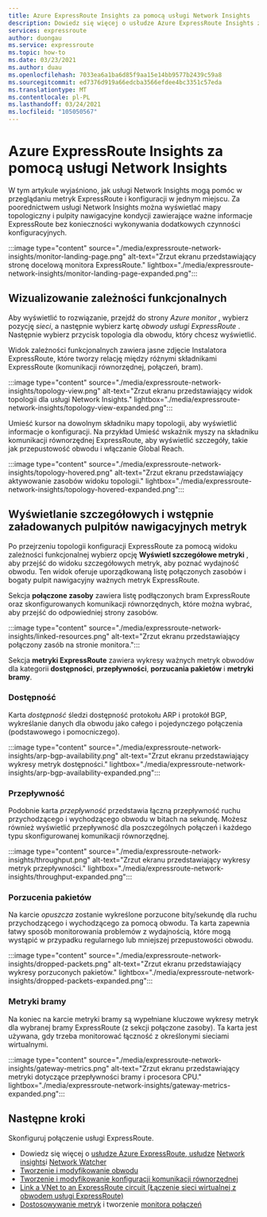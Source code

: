 ```yaml
---
title: Azure ExpressRoute Insights za pomocą usługi Network Insights
description: Dowiedz się więcej o usłudze Azure ExpressRoute Insights za pomocą usługi Network Insights.
services: expressroute
author: duongau
ms.service: expressroute
ms.topic: how-to
ms.date: 03/23/2021
ms.author: duau
ms.openlocfilehash: 7033ea6a1ba6d85f9aa15e14bb9577b2439c59a8
ms.sourcegitcommit: ed7376d919a66edcba3566efdee4bc3351c57eda
ms.translationtype: MT
ms.contentlocale: pl-PL
ms.lasthandoff: 03/24/2021
ms.locfileid: "105050567"
---
```

# <a name="azure-expressroute-insights-using-network-insights"></a>Azure ExpressRoute Insights za pomocą usługi Network Insights

W tym artykule wyjaśniono, jak usługi Network Insights mogą pomóc w przeglądaniu metryk ExpressRoute i konfiguracji w jednym miejscu. Za poorednictwem usługi Network Insights można wyświetlać mapy topologiczny i pulpity nawigacyjne kondycji zawierające ważne informacje ExpressRoute bez konieczności wykonywania dodatkowych czynności konfiguracyjnych.

:::image type="content" source="./media/expressroute-network-insights/monitor-landing-page.png" alt-text="Zrzut ekranu przedstawiający stronę docelową monitora ExpressRoute." lightbox="./media/expressroute-network-insights/monitor-landing-page-expanded.png":::

## <a name="visualize-functional-dependencies"></a>Wizualizowanie zależności funkcjonalnych

Aby wyświetlić to rozwiązanie, przejdź do strony *Azure monitor* , wybierz pozycję *sieci*, a następnie wybierz kartę *obwody usługi ExpressRoute* . Następnie wybierz przycisk topologia dla obwodu, który chcesz wyświetlić.

Widok zależności funkcjonalnych zawiera jasne zdjęcie Instalatora ExpressRoute, które tworzy relację między różnymi składnikami ExpressRoute (komunikacji równorzędnej, połączeń, bram).

:::image type="content" source="./media/expressroute-network-insights/topology-view.png" alt-text="Zrzut ekranu przedstawiający widok topologii dla usługi Network Insights." lightbox="./media/expressroute-network-insights/topology-view-expanded.png":::

Umieść kursor na dowolnym składniku mapy topologii, aby wyświetlić informacje o konfiguracji. Na przykład Umieść wskaźnik myszy na składniku komunikacji równorzędnej ExpressRoute, aby wyświetlić szczegóły, takie jak przepustowość obwodu i włączanie Global Reach.

:::image type="content" source="./media/expressroute-network-insights/topology-hovered.png" alt-text="Zrzut ekranu przedstawiający aktywowanie zasobów widoku topologii." lightbox="./media/expressroute-network-insights/topology-hovered-expanded.png":::

## <a name="view-a-detailed-and-pre-loaded-metrics-dashboard"></a>Wyświetlanie szczegółowych i wstępnie załadowanych pulpitów nawigacyjnych metryk

Po przejrzeniu topologii konfiguracji ExpressRoute za pomocą widoku zależności funkcjonalnej wybierz opcję **Wyświetl szczegółowe metryki** , aby przejść do widoku szczegółowych metryk, aby poznać wydajność obwodu. Ten widok oferuje uporządkowaną listę połączonych zasobów i bogaty pulpit nawigacyjny ważnych metryk ExpressRoute.

Sekcja **połączone zasoby** zawiera listę podłączonych bram ExpressRoute oraz skonfigurowanych komunikacji równorzędnych, które można wybrać, aby przejść do odpowiedniej strony zasobów.

:::image type="content" source="./media/expressroute-network-insights/linked-resources.png" alt-text="Zrzut ekranu przedstawiający połączony zasób na stronie monitora.":::


Sekcja **metryki ExpressRoute** zawiera wykresy ważnych metryk obwodów dla kategorii **dostępności**, **przepływności**, **porzucania pakietów** i **metryki bramy**.

### <a name="availability"></a>Dostępność

Karta *dostępność* śledzi dostępność protokołu ARP i protokół BGP, wykreślanie danych dla obwodu jako całego i pojedynczego połączenia (podstawowego i pomocniczego). 

:::image type="content" source="./media/expressroute-network-insights/arp-bgp-availability.png" alt-text="Zrzut ekranu przedstawiający wykresy metryk dostępności." lightbox="./media/expressroute-network-insights/arp-bgp-availability-expanded.png":::

### <a name="throughput"></a>Przepływność

Podobnie karta *przepływność* przedstawia łączną przepływność ruchu przychodzącego i wychodzącego obwodu w bitach na sekundę. Możesz również wyświetlić przepływność dla poszczególnych połączeń i każdego typu skonfigurowanej komunikacji równorzędnej.

:::image type="content" source="./media/expressroute-network-insights/throughput.png" alt-text="Zrzut ekranu przedstawiający wykresy metryk przepływności." lightbox="./media/expressroute-network-insights/throughput-expanded.png":::

### <a name="packet-drops"></a>Porzucenia pakietów

Na karcie *opuszcza* zostanie wykreślone porzucone bity/sekundę dla ruchu przychodzącego i wychodzącego za pomocą obwodu. Ta karta zapewnia łatwy sposób monitorowania problemów z wydajnością, które mogą wystąpić w przypadku regularnego lub mniejszej przepustowości obwodu.

:::image type="content" source="./media/expressroute-network-insights/dropped-packets.png" alt-text="Zrzut ekranu przedstawiający wykresy porzuconych pakietów." lightbox="./media/expressroute-network-insights/dropped-packets-expanded.png":::

### <a name="gateway-metrics"></a>Metryki bramy

Na koniec na karcie metryki bramy są wypełniane kluczowe wykresy metryk dla wybranej bramy ExpressRoute (z sekcji połączone zasoby). Ta karta jest używana, gdy trzeba monitorować łączność z określonymi sieciami wirtualnymi.

:::image type="content" source="./media/expressroute-network-insights/gateway-metrics.png" alt-text="Zrzut ekranu przedstawiający metryki dotyczące przepływności bramy i procesora CPU." lightbox="./media/expressroute-network-insights/gateway-metrics-expanded.png":::

## <a name="next-steps"></a>Następne kroki

Skonfiguruj połączenie usługi ExpressRoute.
  
* Dowiedz się więcej o [usłudze Azure ExpressRoute, usłudze](expressroute-introduction.md) [Network insights](../azure-monitor/insights/network-insights-overview.md)i [Network Watcher](../network-watcher/network-watcher-monitoring-overview.md)
* [Tworzenie i modyfikowanie obwodu](expressroute-howto-circuit-arm.md)
* [Tworzenie i modyfikowanie konfiguracji komunikacji równorzędnej](expressroute-howto-routing-arm.md)
* [Link a VNet to an ExpressRoute circuit (Łączenie sieci wirtualnej z obwodem usługi ExpressRoute)](expressroute-howto-linkvnet-arm.md)
* [Dostosowywanie metryk](expressroute-monitoring-metrics-alerts.md) i tworzenie [monitora połączeń](../network-watcher/connection-monitor-overview.md)
